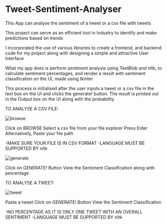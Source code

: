# Tweet-Sentiment-Analyser
This App can analyse the sentiment of a tweet or a csv file with tweets

This project can serve as an efficient tool in Industry to identify and make predictions based on trends

I incorporated the use of various libraries to create a frontend, and backend code for my project along with designing a simple and attractive User Interface

What my app does is perform sentiment analysis using TextBlob and nltk,  to calculate sentiment percentages, and render a result with sentiment classification on the UI, made using tkinter

This process is initialised after the user inputs a tweet or a csv file in the text box on the UI and clicks the generate! button. The result is printed out in the Output box on the UI along with the probability



TO ANALYSE A CSV FILE:

![browse](https://github.com/hamzaraza123/Tweet-Sentiment-Analyser/assets/148256295/4c1d9d7a-02e3-4128-aa02-524e54bee216)

Click on BROWSE
Select a csv file from your file explorer
Press Enter
Alternatively, Paste your file path

-MAKE SURE YOUR FILE IS IN CSV FORMAT
-LANGUAGE MUST BE SUPPORTED BY nltk


![generate](https://github.com/hamzaraza123/Tweet-Sentiment-Analyser/assets/148256295/af2ec583-4399-4a51-8dc6-966079a52c88)

Click on GENERATE! Button
View the Sentiment Classification along with percentage



TO ANALYSE A TWEET:

![tweet](https://github.com/hamzaraza123/Tweet-Sentiment-Analyser/assets/148256295/d0099393-ea38-4378-a532-ba843373593f)

Paste a tweet
Click on GENERATE! Button
View the Sentiment Classification

-NO PERCENTAGE AS IT IS ONLY ONE TWEET WITH AN OVERALL SENTIMENT
-LANGUAGE MUST BE SUPPORTED BY nltk

